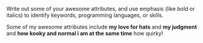 Write out some of your awesome attributes, and use emphasis (like bold or italics) to identify keywords, programming languages, or skills. 

Some of my awesome attributes include **my love for hats** and __my judgment__ and __how kooky and normal i am at the same time__ how quirky!
